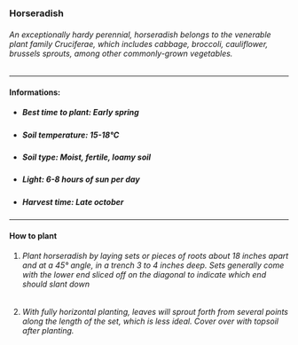 ### Horseradish

###### An exceptionally hardy perennial, horseradish belongs to the venerable plant family Cruciferae, which includes cabbage, broccoli, cauliflower, brussels sprouts, among other commonly-grown vegetables.

---

#### Informations:

- ##### Best time to plant: Early spring
- ##### Soil temperature: 15-18°C
- ##### Soil type: Moist, fertile, loamy soil
- ##### Light: 6-8 hours of sun per day
- ##### Harvest time: Late october

---

#### How to plant

1. ###### Plant horseradish by laying sets or pieces of roots about 18 inches apart and at a 45° angle, in a trench 3 to 4 inches deep. Sets generally come with the lower end sliced off on the diagonal to indicate which end should slant down
2. ######  With fully horizontal planting, leaves will sprout forth from several points along the length of the set, which is less ideal. Cover over with topsoil after planting.